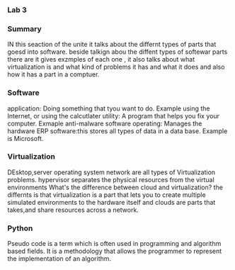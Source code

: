 ### Lab 3

### Summary 
IN this seaction of the unite it talks about the differnt types of parts that goesd into software. beside talkign abou the diffent types of softewar parts there are it gives exzmples of each one , it also talks about what virtualization is  and what kind of problems it has and what it does and also how it has a part in a comptuer.

### Software
application: Doing something that tyou want to do. Example using the Internet, or using the calcutlater
utility: A program that helps you fix your computer. Exmaple anti-malware software
operating: Manages the hardware 
ERP software:this stores all types of data in a data base. Example is Microsoft.

### Virtualization
DEsktop,server operating system network are all types of Virtualization problems.
hypervisor separates the physical resources from the virtual environments
What's the difference between cloud and virtualization?
the differnts is that virtualization is a part that lets  you to create multiple simulated environments to the hardware itself and clouds are parts  that takes,and share resources across a network.

### Python 
Pseudo code is a term which is often used in programming and algorithm based fields. It is a methodology that allows the programmer to represent the implementation of an algorithm.
